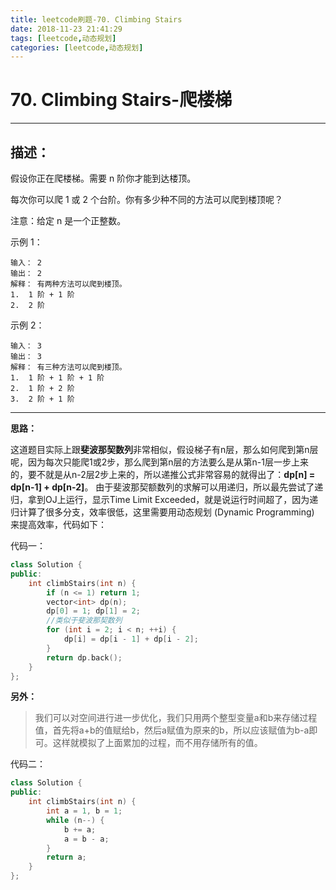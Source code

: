 ```yaml
---
title: leetcode刷题-70. Climbing Stairs
date: 2018-11-23 21:41:29
tags: [leetcode,动态规划]
categories: [leetcode,动态规划]
---
```


# 70. Climbing Stairs-爬楼梯

---

## 描述：
假设你正在爬楼梯。需要 n 阶你才能到达楼顶。

每次你可以爬 1 或 2 个台阶。你有多少种不同的方法可以爬到楼顶呢？

注意：给定 n 是一个正整数。

示例 1：
```
输入： 2
输出： 2
解释： 有两种方法可以爬到楼顶。
1.  1 阶 + 1 阶
2.  2 阶
```
示例 2：
```
输入： 3
输出： 3
解释： 有三种方法可以爬到楼顶。
1.  1 阶 + 1 阶 + 1 阶
2.  1 阶 + 2 阶
3.  2 阶 + 1 阶
```

---

**思路：**

这道题目实际上跟**斐波那契数列**非常相似，假设梯子有n层，那么如何爬到第n层呢，因为每次只能爬1或2步，那么爬到第n层的方法要么是从第n-1层一步上来的，要不就是从n-2层2步上来的，所以递推公式非常容易的就得出了：**dp[n] = dp[n-1] + dp[n-2]**。 由于斐波那契额数列的求解可以用递归，所以最先尝试了递归，拿到OJ上运行，显示Time Limit Exceeded，就是说运行时间超了，因为递归计算了很多分支，效率很低，这里需要用动态规划 (Dynamic Programming) 来提高效率，代码如下：

代码一：

```c++
class Solution {
public:
    int climbStairs(int n) {
        if (n <= 1) return 1;
        vector<int> dp(n);
        dp[0] = 1; dp[1] = 2;
        //类似于斐波那契数列
        for (int i = 2; i < n; ++i) {
            dp[i] = dp[i - 1] + dp[i - 2];
        }
        return dp.back();
    }
};
```
**另外：**

>我们可以对空间进行进一步优化，我们只用两个整型变量a和b来存储过程值，首先将a+b的值赋给b，然后a赋值为原来的b，所以应该赋值为b-a即可。这样就模拟了上面累加的过程，而不用存储所有的值。

代码二：

```c++
class Solution {
public:
    int climbStairs(int n) {
        int a = 1, b = 1;
        while (n--) {
            b += a;
            a = b - a;
        }
        return a;
    }
};
```